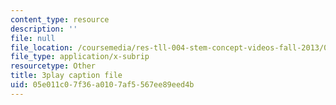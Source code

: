 ```yaml
---
content_type: resource
description: ''
file: null
file_location: /coursemedia/res-tll-004-stem-concept-videos-fall-2013/05e011c07f36a0107af5567ee89eed4b_2HpF8R_cjR8.srt
file_type: application/x-subrip
resourcetype: Other
title: 3play caption file
uid: 05e011c0-7f36-a010-7af5-567ee89eed4b
---
```

